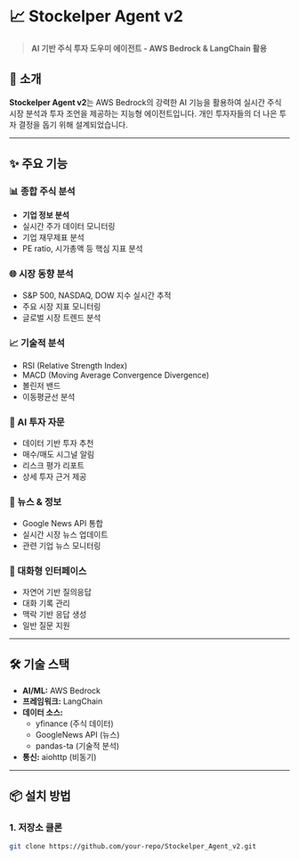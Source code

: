 # 📈 Stockelper Agent v2
> **AI 기반 주식 투자 도우미 에이전트 - AWS Bedrock & LangChain 활용**

## 🌟 소개
**Stockelper Agent v2**는 AWS Bedrock의 강력한 AI 기능을 활용하여 실시간 주식 시장 분석과 투자 조언을 제공하는 지능형 에이전트입니다. 개인 투자자들의 더 나은 투자 결정을 돕기 위해 설계되었습니다.

---

## ✨ 주요 기능

### 📊 종합 주식 분석
- **기업 정보 분석**  
- 실시간 주가 데이터 모니터링  
- 기업 재무제표 분석  
- PE ratio, 시가총액 등 핵심 지표 분석  

### 🌐 시장 동향 분석
- S&P 500, NASDAQ, DOW 지수 실시간 추적  
- 주요 시장 지표 모니터링  
- 글로벌 시장 트렌드 분석  

### 📈 기술적 분석
- RSI (Relative Strength Index)  
- MACD (Moving Average Convergence Divergence)  
- 볼린저 밴드  
- 이동평균선 분석  

### 🤖 AI 투자 자문
- 데이터 기반 투자 추천  
- 매수/매도 시그널 알림  
- 리스크 평가 리포트  
- 상세 투자 근거 제공  

### 📰 뉴스 & 정보
- Google News API 통합  
- 실시간 시장 뉴스 업데이트  
- 관련 기업 뉴스 모니터링  

### 💬 대화형 인터페이스
- 자연어 기반 질의응답  
- 대화 기록 관리  
- 맥락 기반 응답 생성  
- 일반 질문 지원  

---

## 🛠 기술 스택
- **AI/ML:** AWS Bedrock  
- **프레임워크:** LangChain  
- **데이터 소스:**  
  - yfinance (주식 데이터)  
  - GoogleNews API (뉴스)  
  - pandas-ta (기술적 분석)  
- **통신:** aiohttp (비동기)

---

## 📦 설치 방법

### 1. 저장소 클론
```bash
git clone https://github.com/your-repo/Stockelper_Agent_v2.git
